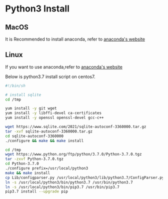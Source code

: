 # Python3 Install

## MacOS

It is Recommended to install anaconda, refer to [anaconda's website](https://www.anaconda.com/)

## Linux

If you want to use anaconda,refer to [anaconda's website](https://www.anaconda.com/)

Below is python3.7 install script on centos7.

```bash
#!/bin/sh

# install sqlite
cd /tmp

yum install -y git wget
yum install -y libffi-devel ca-certificates
yum install -y openssl openssl-devel gcc-c++

wget https://www.sqlite.com/2021/sqlite-autoconf-3360000.tar.gz 
tar -xvf sqlite-autoconf-3360000.tar.gz
cd sqlite-autoconf-3360000 
./configure && make && make install 

cd /tmp
wget https://www.python.org/ftp/python/3.7.0/Python-3.7.0.tgz
tar -zxvf Python-3.7.0.tgz 
cd Python-3.7.0
./configure prefix=/usr/local/python3 
make && make install
cp Lib/configparser.py /usr/local/python3/lib/python3.7/ConfigParser.py 
ln -s /usr/local/python3/bin/python3.7 /usr/bin/python3.7 
ln -s /usr/local/python3/bin/pip3.7 /usr/bin/pip3.7
pip3.7 install --upgrade pip 
```